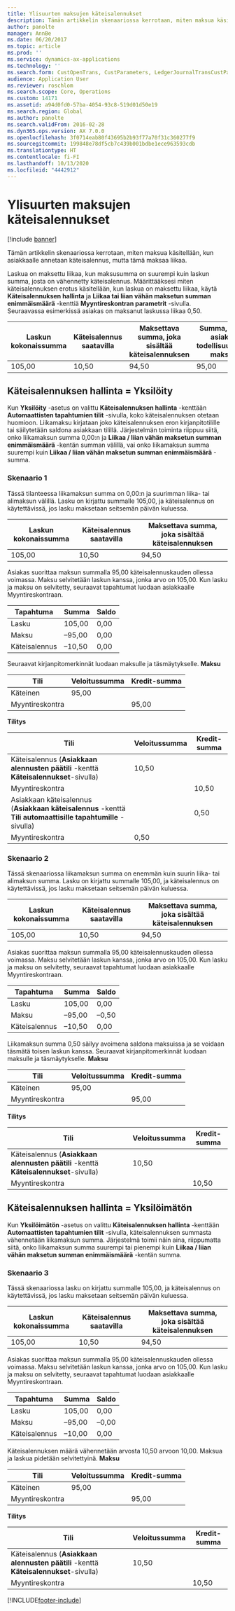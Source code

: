 ```yaml
---
title: Ylisuurten maksujen käteisalennukset
description: Tämän artikkelin skenaariossa kerrotaan, miten maksua käsitellään, kun asiakkaalle annetaan käteisalennus, mutta tämä maksaa liikaa.
author: panolte
manager: AnnBe
ms.date: 06/20/2017
ms.topic: article
ms.prod: ''
ms.service: dynamics-ax-applications
ms.technology: ''
ms.search.form: CustOpenTrans, CustParameters, LedgerJournalTransCustPaym, LedgerJournalTransVendPaym, VendOpenTrans, VendParameters
audience: Application User
ms.reviewer: roschlom
ms.search.scope: Core, Operations
ms.custom: 14171
ms.assetid: a94d0fd0-57ba-4054-93c8-519d01d50e19
ms.search.region: Global
ms.author: panolte
ms.search.validFrom: 2016-02-28
ms.dyn365.ops.version: AX 7.0.0
ms.openlocfilehash: 3f0714eab80f43695b2b93f77a70f31c360277f9
ms.sourcegitcommit: 199848e78df5cb7c439b001bdbe1ece963593cdb
ms.translationtype: HT
ms.contentlocale: fi-FI
ms.lasthandoff: 10/13/2020
ms.locfileid: "4442912"
---
```

# <a name="cash-discounts-for-overpayments"></a>Ylisuurten maksujen käteisalennukset

[!include [banner](../includes/banner.md)]

Tämän artikkelin skenaariossa kerrotaan, miten maksua käsitellään, kun asiakkaalle annetaan käteisalennus, mutta tämä maksaa liikaa. 

Laskua on maksettu liikaa, kun maksusumma on suurempi kuin laskun summa, josta on vähennetty käteisalennus. Määrittääksesi miten käteisalennuksen erotus käsitellään, kun laskua on maksettu liikaa, käytä **Käteisalennuksen hallinta** ja **Liikaa tai liian vähän maksetun summan enimmäismäärä** -kenttiä **Myyntireskontran parametrit** -sivulla. Seuraavassa esimerkissä asiakas on maksanut laskussa liikaa 0,50.

| Laskun kokonaissumma | Käteisalennus saatavilla | Maksettava summa, joka sisältää käteisalennuksen | Summa, jonka asiakas todellisuudessa maksaa |
|---------------|-------------------------|-----------------------------------------------------|-----------------------------------|
| 105,00        | 10,50                   | 94,50                                               | 95,00                             |

## <a name="cash-discount-administration--specific"></a>Käteisalennuksen hallinta = Yksilöity
Kun **Yksilöity** -asetus on valittu **Käteisalennuksen hallinta** -kenttään **Automaattisten tapahtumien tilit** -sivulla, koko käteisalennuksen otetaan huomioon. Liikamaksu kirjataan joko käteisalennuksen eron kirjanpitotilille tai säilytetään saldona asiakkaan tilillä. Järjestelmän toiminta riippuu siitä, onko liikamaksun summa 0,00:n ja **Liikaa / liian vähän maksetun summan enimmäismäärä** -kentän summan välillä, vai onko liikamaksun summa suurempi kuin **Liikaa / liian vähän maksetun summan enimmäismäärä** -summa.

### <a name="scenario-1"></a>Skenaario 1

Tässä tilanteessa liikamaksun summa on 0,00:n ja suurimman liika- tai alimaksun välillä. Lasku on kirjattu summalle 105,00, ja käteisalennus on käytettävissä, jos lasku maksetaan seitsemän päivän kuluessa.

| Laskun kokonaissumma | Käteisalennus saatavilla | Maksettava summa, joka sisältää käteisalennuksen |
|---------------|-------------------------|-----------------------------------------------------|
| 105,00        | 10,50                   | 94,50                                               |

Asiakas suorittaa maksun summalla 95,00 käteisalennuskauden ollessa voimassa. Maksu selvitetään laskun kanssa, jonka arvo on 105,00. Kun lasku ja maksu on selvitetty, seuraavat tapahtumat luodaan asiakkaalle Myyntireskontraan.

| Tapahtuma   | Summa | Saldo |
|---------------|--------|---------|
| Lasku       | 105,00 | 0,00    |
| Maksu       | –95,00 | 0,00    |
| Käteisalennus | –10,50 | 0,00    |

Seuraavat kirjanpitomerkinnät luodaan maksulle ja täsmäytykselle. **Maksu**

| Tili             | Veloitussumma | Kredit-summa |
|---------------------|--------------|---------------|
| Käteinen                | 95,00        |               |
| Myyntireskontra |              | 95,00         |

**Tilitys**

| Tili                                                                                                          | Veloitussumma | Kredit-summa |
|------------------------------------------------------------------------------------------------------------------|--------------|---------------|
| Käteisalennus (**Asiakkaan alennusten päätili** -kenttä **Käteisalennukset**-sivulla)                 | 10,50        |               |
| Myyntireskontra                                                                                              |              | 10,50         |
| Asiakkaan käteisalennus (**Asiakkaan käteisalennus** -kenttä **Tili automaattisille tapahtumille** -sivulla) |              | 0,50          |
| Myyntireskontra                                                                                              | 0,50         |               |

### <a name="scenario-2"></a>Skenaario 2

Tässä skenaariossa liikamaksun summa on enemmän kuin suurin liika- tai alimaksun summa. Lasku on kirjattu summalle 105,00, ja käteisalennus on käytettävissä, jos lasku maksetaan seitsemän päivän kuluessa.

| Laskun kokonaissumma | Käteisalennus saatavilla | Maksettava summa, joka sisältää käteisalennuksen |
|---------------|-------------------------|-----------------------------------------------------|
| 105,00        | 10,50                   | 94,50                                               |

Asiakas suorittaa maksun summalla 95,00 käteisalennuskauden ollessa voimassa. Maksu selvitetään laskun kanssa, jonka arvo on 105,00. Kun lasku ja maksu on selvitetty, seuraavat tapahtumat luodaan asiakkaalle Myyntireskontraan.

| Tapahtuma   | Summa | Saldo |
|---------------|--------|---------|
| Lasku       | 105,00 | 0,00    |
| Maksu       | –95,00 | –0,50   |
| Käteisalennus | –10,50 | 0,00    |

Liikamaksun summa 0,50 säilyy avoimena saldona maksuissa ja se voidaan täsmätä toisen laskun kanssa. Seuraavat kirjanpitomerkinnät luodaan maksulle ja täsmäytykselle. **Maksu**

| Tili             | Veloitussumma | Kredit-summa |
|---------------------|--------------|---------------|
| Käteinen                | 95,00        |               |
| Myyntireskontra |              | 95,00         |

**Tilitys**

| Tili                                                                                          | Veloitussumma | Kredit-summa |
|--------------------------------------------------------------------------------------------------|--------------|---------------|
| Käteisalennus (**Asiakkaan alennusten päätili** -kenttä **Käteisalennukset**-sivulla) | 10,50        |               |
| Myyntireskontra                                                                              |              | 10,50         |

## <a name="cash-discount-administration--unspecific"></a>Käteisalennuksen hallinta = Yksilöimätön
Kun **Yksilöimätön** -asetus on valittu **Käteisalennuksen hallinta** -kenttään **Automaattisten tapahtumien tilit** -sivulla, käteisalennuksen summasta vähennetään liikamaksun summa. Järjestelmä toimii näin aina, riippumatta siitä, onko liikamaksun summa suurempi tai pienempi kuin **Liikaa / liian vähän maksetun summan enimmäismäärä** -kentän summa.

### <a name="scenario-3"></a>Skenaario 3

Tässä skenaariossa lasku on kirjattu summalle 105,00, ja käteisalennus on käytettävissä, jos lasku maksetaan seitsemän päivän kuluessa.

| Laskun kokonaissumma | Käteisalennus saatavilla | Maksettava summa, joka sisältää käteisalennuksen |
|---------------|-------------------------|-----------------------------------------------------|
| 105,00        | 10,50                   | 94,50                                               |

Asiakas suorittaa maksun summalla 95,00 käteisalennuskauden ollessa voimassa. Maksu selvitetään laskun kanssa, jonka arvo on 105,00. Kun lasku ja maksu on selvitetty, seuraavat tapahtumat luodaan asiakkaalle Myyntireskontraan.

| Tapahtuma   | Summa | Saldo |
|---------------|--------|---------|
| Lasku       | 105,00 | 0,00    |
| Maksu       | –95,00 | –0,00   |
| Käteisalennus | –10,00 | 0,00    |

Käteisalennuksen määrä vähennetään arvosta 10,50 arvoon 10,00. Maksua ja laskua pidetään selvitettyinä. **Maksu**

| Tili             | Veloitussumma | Kredit-summa |
|---------------------|--------------|---------------|
| Käteinen                | 95,00        |               |
| Myyntireskontra |              | 95,00         |

**Tilitys**

| Tili                                                                                          | Veloitussumma | Kredit-summa |
|--------------------------------------------------------------------------------------------------|--------------|---------------|
| Käteisalennus (**Asiakkaan alennusten päätili** -kenttä **Käteisalennukset**-sivulla) | 10,50        |               |
| Myyntireskontra                                                                              |              | 10,50         |







[!INCLUDE[footer-include](../../includes/footer-banner.md)]